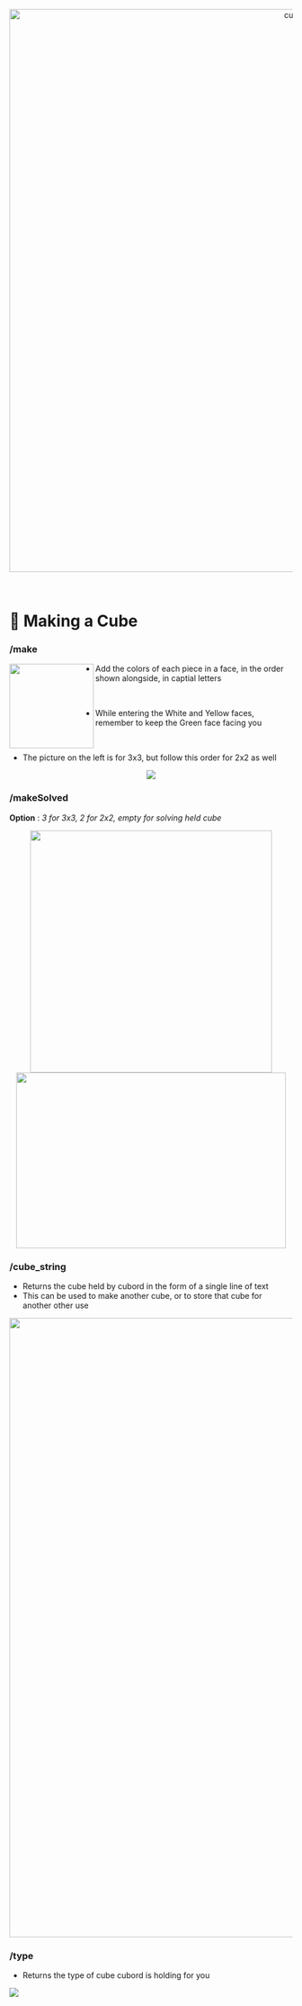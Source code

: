<p align="center">
  <img width="1000" src="https://cdn.discordapp.com/attachments/812010489248088088/878341674269548554/cfop.png" alt="cubot">
</p>
<br> 



# 🔨 Making a Cube 


###  /make 

 <img src="https://camo.githubusercontent.com/f654b8ffdf1335fc93aba3cf72edb86cb5d808377a88fca979c6a04b29ab5292/68747470733a2f2f63646e2e646973636f72646170702e636f6d2f6174746163686d656e74732f3831323031303632343330313236393031322f3834363031383737313930373131373038362f556e7469746c65645f64657369676e2e706e67" align = "left" height = "150" > 

* Add the colors of each piece in a face, in the order shown alongside, in captial letters 

<br> 

* While entering the White and Yellow faces, remember to keep the Green face facing you 

<br> 

* The picture on the left is for 3x3, but follow this order for 2x2 as well 

<div align = "center" style = "inline" > 

<img src= "https://cdn.discordapp.com/attachments/812010489248088088/876104870900428890/nKi1CdYAEZ.gif"> 
</div> 


### /makeSolved 
 
__Option__ : *3 for 3x3, 2 for 2x2, empty for solving held cube*

<div align = "center"> 
<img width="430" src= "https://cdn.discordapp.com/attachments/812010489248088088/876104872712372244/OBntxp0L6C.gif">  
<img width="480" height="312" src= "https://cdn.discordapp.com/attachments/812010489248088088/876104868094423150/rkc7giaKn6.gif">  
</div> 

### /cube_string

* Returns the cube held by cubord in the form of a single line of text 
* This can be used to make another cube, or to store that cube for another other use

<img width = "1100" src = "https://cdn.discordapp.com/attachments/812010489248088088/879350380083965962/Discord_0hgIkXqs6c.png" > 

### /type 

* Returns the type of cube cubord is holding for you 

![](https://cdn.discordapp.com/attachments/812010489248088088/879360268654739536/Discord_qM8DJ5FM3o.png)
